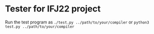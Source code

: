 # Tester for IFJ22 project

Run the test program as `./test.py ../path/to/your/compiler` or `python3 test.py ../path/to/your/compiler`